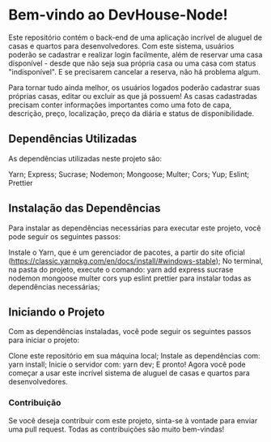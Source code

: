# Bem-vindo ao DevHouse-Node!

Este repositório contém o back-end de uma aplicação incrível de aluguel de casas e quartos para desenvolvedores. Com este sistema, usuários poderão se cadastrar e realizar login facilmente, além de reservar uma casa disponível - desde que não seja sua própria casa ou uma casa com status "indisponível". E se precisarem cancelar a reserva, não há problema algum.

Para tornar tudo ainda melhor, os usuários logados poderão cadastrar suas próprias casas, editar ou excluir as que já possuem! As casas cadastradas precisam conter informações importantes como uma foto de capa, descrição, preço, localização, preço da diária e status de disponibilidade.


## Dependências Utilizadas
As dependências utilizadas neste projeto são:

Yarn;
Express;
Sucrase;
Nodemon;
Mongoose;
Multer;
Cors;
Yup;
Eslint;
Prettier


## Instalação das Dependências
Para instalar as dependências necessárias para executar este projeto, você pode seguir os seguintes passos:

Instale o Yarn, que é um gerenciador de pacotes, a partir do site oficial (https://classic.yarnpkg.com/en/docs/install/#windows-stable);
No terminal, na pasta do projeto, execute o comando: yarn add express sucrase nodemon mongoose multer cors yup eslint prettier 
para instalar todas as dependências necessárias;


## Iniciando o Projeto
Com as dependências instaladas, você pode seguir os seguintes passos para iniciar o projeto:

Clone este repositório em sua máquina local;
Instale as dependências com: yarn install;
Inicie o servidor com: yarn dev;
E pronto! Agora você pode começar a usar este incrível sistema de aluguel de casas e quartos para desenvolvedores.


### Contribuição
Se você deseja contribuir com este projeto, sinta-se à vontade para enviar uma pull request. Todas as contribuições são muito bem-vindas!
